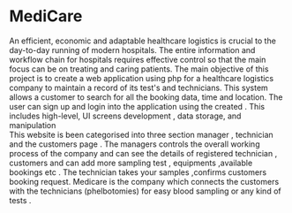 # MediCare
An efficient, economic and adaptable healthcare logistics is crucial to the day-to-day running of modern hospitals.
The entire information and workflow chain for hospitals requires effective control so that the main focus can be on treating and caring patients.
The main objective of this project is to create a web application using php  for a healthcare logistics company to maintain a record of its test's and technicians. 
This system allows a customer to search for all the booking data, time and location. The user can sign up and login into the application using the created . 
This includes high-level, UI screens development , data storage, and manipulation  
This  website is been categorised into three section manager , technician and the customers page .
The managers controls the overall working process of the company and can see the details of registered technician , customers and can add more sampling test , equipments ,available bookings etc .
The technician takes your samples ,confirms customers booking request. 
Medicare is the company which  connects  the customers with the technicians (phelbotomies) for easy  blood sampling or any kind of tests . 

